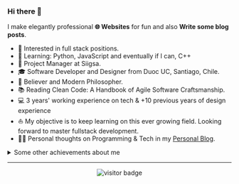 ### Hi there 👋

I make elegantly professional **🌐 Websites** for fun and also **Write some blog posts**.   

* 🧐   Interested in full stack positions.
* 🧱   Learning: Python, JavaScript and eventually if I can, C++
* 💼   Project Manager at Siigsa.
* 🎓   Software Developer and Designer from Duoc UC, Santiago, Chile.
* 🌱   Believer and Modern Philosopher.
* 📚   Reading Clean Code: A Handbook of Agile Software Craftsmanship.
* 💻   3 years' working experience on tech & +10 previous years of design experience
* ⛵   My objective is to keep learning on this ever growing field. Looking forward to master fullstack development.
* ✍🏻   Personal thoughts on Programming & Tech in my [Personal Blog](https://eldritchdev.medium.com).

<details>
  <summary>Some other achievements about me</summary>
  <br>

* 💖   I love my work and life. 
* 🎉   Alumni at ZTM
* 👑   Some GitHub statistical reports:

<p align="center">
<img align="center" src="https://github-readme-stats.vercel.app/api?username=eldritch-dev&show_icons=true&count_private=true&include_all_commits=true&line_height=21" alt="eldritch-dev's Github Stats" />
</p>

</details>
  
<hr>

<p align="center">
<img src="https://visitor-badge.laobi.icu/badge?page_id=eldritch-dev.eldritch-dev" alt="visitor badge"/>
</p>
